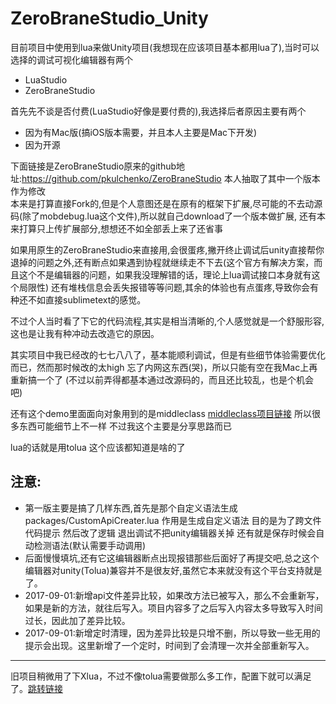 # ZeroBraneStudio_Unity
目前项目中使用到lua来做Unity项目(我想现在应该项目基本都用lua了),当时可以选择的调试可视化编辑器有两个  
* LuaStudio  
* ZeroBraneStudio  

首先先不谈是否付费(LuaStudio好像是要付费的),我选择后者原因主要有两个  
* 因为有Mac版(搞iOS版本需要，并且本人主要是Mac下开发)  
* 因为开源

下面链接是ZeroBraneStudio原来的github地址:https://github.com/pkulchenko/ZeroBraneStudio
本人抽取了其中一个版本作为修改  
本来是打算直接Fork的,但是个人意图还是在原有的框架下扩展,尽可能的不去动源码(除了mobdebug.lua这个文件),所以就自己download了一个版本做扩展,
还有本来打算只上传扩展部分,想想还不如全部丢上来了还省事  

如果用原生的ZeroBraneStudio来直接用,会很蛋疼,撇开终止调试后unity直接帮你退掉的问题之外,还有断点如果遇到协程就继续走不下去(这个官方有解决方案，而且这个不是编辑器的问题，如果我没理解错的话，理论上lua调试接口本身就有这个局限性) 
还有堆栈信息会丢失报错等等问题,其余的体验也有点蛋疼,导致你会有种还不如直接sublimetext的感觉。

不过个人当时看了下它的代码流程,其实是相当清晰的,个人感觉就是一个舒服形容,这也是让我有种冲动去改造它的原因。  

其实项目中我已经改的七七八八了，基本能顺利调试，但是有些细节体验需要优化而已，然而那时候改的太high 忘了内网这东西(哭)，所以只能有空在我Mac上再重新搞一个了
(不过以前弄得都基本通过改源码的，而且还比较乱，也是个机会吧)  

还有这个demo里面面向对象用到的是middleclass [middleclass项目链接](https://github.com/kikito/middleclass)
所以很多东西可能细节上不一样 不过我这个主要是分享思路而已

lua的话就是用tolua 这个应该都知道是啥的了  

注意:  
---
* 第一版主要是搞了几样东西,首先是那个自定义语法生成 packages/CustomApiCreater.lua 作用是生成自定义语法 目的是为了跨文件代码提示 然后改了逻辑 
退出调试不把unity编辑器关掉 还有就是保存时候会自动检测语法(默认需要手动调用)  
* 后面慢慢填坑,还有它这编辑器断点出现报错那些后面好了再提交吧,总之这个编辑器对unity(Tolua)兼容并不是很友好,虽然它本来就没有这个平台支持就是了。
* 2017-09-01:新增api文件差异比较，如果改方法已被写入，那么不会重新写，如果是新的方法，就往后写入。项目内容多了之后写入内容太多导致写入时间过长，因此加了差异比较。
* 2017-09-01:新增定时清理，因为差异比较是只增不删，所以导致一些无用的提示会出现。这里新增了一个定时，时间到了会清理一次并全部重新写入。
---
旧项目稍微用了下Xlua，不过不像tolua需要做那么多工作，配置下就可以满足了。[跳转链接](https://github.com/GITHZZ/ZeroBraneStudioExample_xlua)
